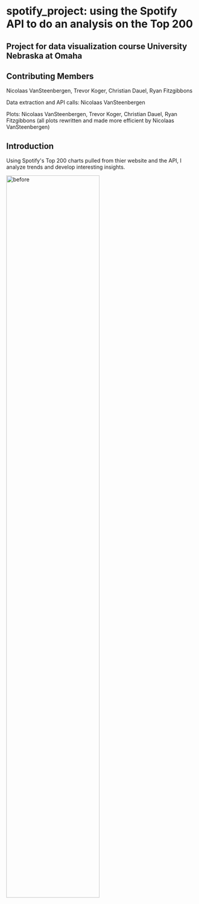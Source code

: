 # spotify_project: using the Spotify API to do an analysis on the Top 200

## Project for data visualization course University Nebraska at Omaha

## Contributing Members

Nicolaas VanSteenbergen, Trevor Koger, Christian Dauel, Ryan Fitzgibbons

Data extraction and API calls: Nicolaas VanSteenbergen

Plots: Nicolaas VanSteenbergen, Trevor Koger, Christian Dauel, Ryan Fitzgibbons (all plots rewritten and made more efficient by Nicolaas VanSteenbergen)

## Introduction

Using Spotify's Top 200 charts pulled from thier website and the API, I analyze trends and develop interesting insights.

<img src="images/poster.png" alt="before" width="70%" height="70%"/>